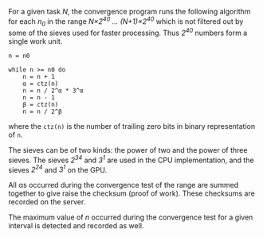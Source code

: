 For a given task *N*, the convergence program runs the following algorithm
for each *n<sub>0</sub>* in the range
*N&times;2<sup>40</sup> &hellip; (N+1)&times;2<sup>40</sup>* which is not
filtered out by some of the sieves used for faster processing. Thus
*2<sup>40</sup>* numbers form a single work unit.

```
n = n0

while n >= n0 do
	n = n + 1
	α = ctz(n)
	n = n / 2^α * 3^α
	n = n - 1
	β = ctz(n)
	n = n / 2^β
```

where the `ctz(n)` is the number of trailing zero bits in binary
representation of `n`.

The sieves can be of two kinds: the power of two and the power of three
sieves. The sieves *2<sup>34</sup>* and *3<sup>1</sup>* are used in the CPU
implementation, and the sieves *2<sup>24</sup>* and *3<sup>1</sup>* on the
GPU.

All &alpha;s occurred during the convergence test of the range are summed
together to give raise the checksum (proof of work). These checksums are
recorded on the server.

The maximum value of *n* occurred during the convergence test for a given
interval is detected and recorded as well.
